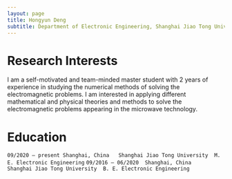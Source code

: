 ```yaml
---
layout: page
title: Hongyun Deng
subtitle: Department of Electronic Engineering, Shanghai Jiao Tong University, Shang hai, China
---
```

# Research Interests  
I am a self-motivated and team-minded master student with 2 years of experience in studying the 
numerical methods of solving the electromagnetic problems. I am interested in applying different 
mathematical and physical theories and methods to solve the electromagnetic problems appearing in 
the microwave technology.

# Education
`09/2020 – present Shanghai, China  
Shanghai Jiao Tong University  M. E. Electronic Engineering`
`09/2016 – 06/2020  Shanghai, China  
Shanghai Jiao Tong University  B. E. Electronic Engineering`
